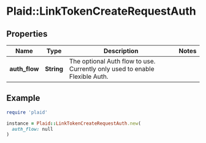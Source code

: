 # Plaid::LinkTokenCreateRequestAuth

## Properties

| Name | Type | Description | Notes |
| ---- | ---- | ----------- | ----- |
| **auth_flow** | **String** | The optional Auth flow to use. Currently only used to enable Flexible Auth. |  |

## Example

```ruby
require 'plaid'

instance = Plaid::LinkTokenCreateRequestAuth.new(
  auth_flow: null
)
```


